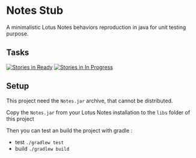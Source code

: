 # Notes Stub
A minimalistic Lotus Notes behaviors reproduction in java for unit testing purpose.

## Tasks
[![Stories in Ready](https://badge.waffle.io/toolable/notes.stub.svg?label=ready&title=Ready)](http://waffle.io/toolable/notes.stub)
[![Stories in In Progress](https://badge.waffle.io/toolable/notes.stub.svg?label=in%20progress&title=In%20Progress)](http://waffle.io/toolable/notes.stub)


## Setup
This project need the `Notes.jar` archive, that cannot be distributed.

Copy the `Notes.jar` from your Lotus Notes installation to the `libs` folder of this project

Then you can test an build the project with gradle :

* test `./gradlew test`
* build `./gradlew build`
